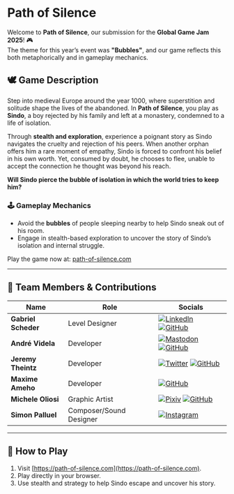 # Path of Silence

Welcome to **Path of Silence**, our submission for the **Global Game Jam 2025**! 🎮  
The theme for this year’s event was **"Bubbles"**, and our game reflects this both metaphorically and in gameplay mechanics.

## 🕊 Game Description

Step into medieval Europe around the year 1000, where superstition and solitude shape the lives of the abandoned. In **Path of Silence**, you play as **Sindo**, a boy rejected by his family and left at a monastery, condemned to a life of isolation.

Through **stealth and exploration**, experience a poignant story as Sindo navigates the cruelty and rejection of his peers. When another orphan offers him a rare moment of empathy, Sindo is forced to confront his belief in his own worth. Yet, consumed by doubt, he chooses to flee, unable to accept the connection he thought was beyond his reach.

**Will Sindo pierce the bubble of isolation in which the world tries to keep him?**

### 🕹 Gameplay Mechanics

- Avoid the **bubbles** of people sleeping nearby to help Sindo sneak out of his room.
- Engage in stealth-based exploration to uncover the story of Sindo’s isolation and internal struggle.

Play the game now at: [path-of-silence.com](https://path-of-silence.com)

---

## 👥 Team Members & Contributions

| Name                | Role                    | Socials                                                                                                                                                                                                                                                   |
| ------------------- | ----------------------- | --------------------------------------------------------------------------------------------------------------------------------------------------------------------------------------------------------------------------------------------------------- |
| **Gabriel Scheder** | Level Designer          | [![LinkedIn](https://img.shields.io/badge/LinkedIn-0A66C2?logo=linkedin&logoColor=white)](https://www.linkedin.com/in/gabriel-scheder) [![GitHub](https://img.shields.io/badge/GitHub-181717?logo=github&logoColor=white)](https://github.com/GabScheder) |
| **André Videla**    | Developer               | [![Mastodon](https://img.shields.io/badge/Mastodon-6364FF?logo=mastodon&logoColor=fff)](https://types.pl/@andrev) [![GitHub](https://img.shields.io/badge/GitHub-181717?logo=github&logoColor=white)](https://github.com/andrevidela)                     |
| **Jeremy Theintz**  | Developer               | [![Twitter](https://img.shields.io/badge/Twitter-1DA1F2?logo=twitter&logoColor=white)](https://x.com/Swiiny_) [![GitHub](https://img.shields.io/badge/GitHub-181717?logo=github&logoColor=white)](https://github.com/swiiny)                              |
| **Maxime Ameho**    | Developer               | [![GitHub](https://img.shields.io/badge/GitHub-181717?logo=github&logoColor=white)](https://github.com/Arpic)                                                                                                                                             |
| **Michele Oliosi**  | Graphic Artist          | [![Pixiv](https://img.shields.io/badge/pixiv-%2300ADD8.svg?logo=pixiv&logoColor=white)](https://www.pixiv.net/en/users/8069911) [![GitHub](https://img.shields.io/badge/GitHub-181717?logo=github&logoColor=white)](https://github.com/michaloe)          |
| **Simon Palluel**   | Composer/Sound Designer | [![Instagram](https://img.shields.io/badge/Instagram-%23E4405F.svg?logo=Instagram&logoColor=white)](https://www.instagram.com/smn_pale)                                                                                                                   |

---

## 🚀 How to Play

1. Visit [https://path-of-silence.com](https://path-of-silence.com).
2. Play directly in your browser.
3. Use stealth and strategy to help Sindo escape and uncover his story.

